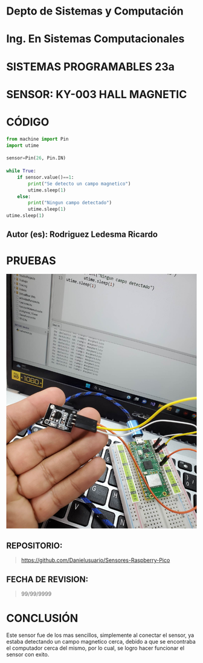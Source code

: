 # Depto de Sistemas y Computación
# Ing. En Sistemas Computacionales
# SISTEMAS PROGRAMABLES 23a

# SENSOR: KY-003 HALL MAGNETIC

# CÓDIGO
```python
from machine import Pin
import utime

sensor=Pin(26, Pin.IN)

while True:
    if sensor.value()==1:
        print("Se detecto un campo magnetico")
        utime.sleep(1)   
    else:
        print("Ningun campo detectado")
        utime.sleep(1)
utime.sleep(1)
```

## Autor (es): Rodriguez Ledesma Ricardo

# PRUEBAS

![Image](https://github.com/Danielusuario/Sensores-Raspberry-Pico/blob/main/Imagenes/KY-003HallMagnetic.jpg)

## REPOSITORIO: 
> https://github.com/Danielusuario/Sensores-Raspberry-Pico

## FECHA DE REVISION: 
> 99/99/9999

# CONCLUSIÓN
Este sensor fue de los mas sencillos, simplemente al conectar el sensor, ya estaba detectando un campo magnetico cerca, debido a que se encontraba el computador cerca del mismo, por lo cual, se logro hacer funcionar el sensor con exito.

